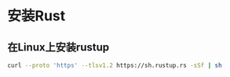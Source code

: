 # 安装Rust

## 在Linux上安装rustup
``` sh
curl --proto 'https' --tlsv1.2 https://sh.rustup.rs -sSf | sh
```
